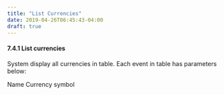 ```yaml
---
title: "List Currencies"
date: 2019-04-26T06:45:43-04:00
draft: true
---
```


#### 7.4.1 List currencies

System display all currencies in table. Each event in table has parameters below:

Name
Currency symbol
